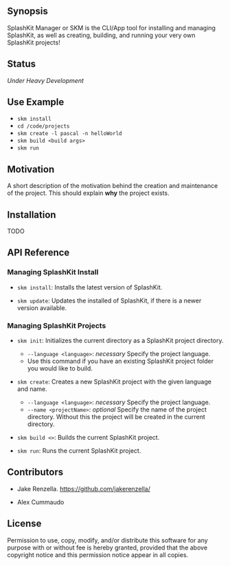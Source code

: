 ## Synopsis

SplashKit Manager or SKM is the CLI/App tool for installing and managing SplashKit, as well as creating, building, and running your very own SplashKit projects!

## Status

*Under Heavy Development*

## Use Example

* ```skm install```
* ```cd /code/projects```
* ```skm create -l pascal -n helloWorld```
* ```skm build <build args>```
* ```skm run```

## Motivation

A short description of the motivation behind the creation and maintenance of the project. This should explain **why** the project exists.

## Installation

TODO

## API Reference

### Managing SplashKit Install
* ```skm install```: Installs the latest version of SplashKit.

* ```skm update```: Updates the installed of SplashKit, if there is a newer version available.

### Managing SplashKit Projects

* ```skm init```: Initializes the current directory as a SplashKit project directory.
  * ```--language <language>```: *necessary* Specify the project language.
  * Use this command if you have an existing SplashKit project folder you would like to build.

* ```skm create```: Creates a new SplashKit project with the given language and name.
  * ```--language <language>```: *necessary* Specify the project language.
  * ```--name <projectName>```: *optional* Specify the name of the project directory. Without this the project will be created in the current directory.

* ```skm build <>```: Builds the current SplashKit project.
* ```skm run```: Runs the current SplashKit project.

## Contributors

* Jake Renzella.
https://github.com/jakerenzella/

* Alex Cummaudo

## License

Permission to use, copy, modify, and/or distribute this software for any purpose with or without fee is hereby granted, provided that the above copyright notice and this permission notice appear in all copies.
